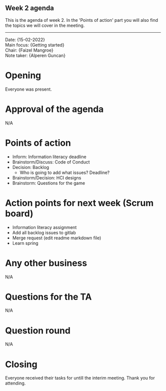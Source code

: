 ## Week 2 agenda

This is the agenda of week 2.
In the 'Points of action' part you will also find the topics we will cover in the meeting. 

---

Date:           {15-02-2022}\
Main focus:     {Getting started}\
Chair:          {Faizel Mangroe}\
Note taker:     {Alperen Guncan}


# Opening
Everyone was present.

# Approval of the agenda
N/A

# Points of action
 - Inform: Information literacy deadline
 - Brainstorm/Discuss: Code of Conduct
 - Decision: Backlog
     - Who is going to add what issues? Deadline?
 - Brainstorm/Decision: HCI designs
 - Brainstorm: Questions for the game

# Action points for next week (Scrum board)
 - Information literacy assignment
 - Add all backlog issues to gitlab
 - Merge request (edit readme markdown file)
 - Learn spring

# Any other business
N/A

# Questions for the TA
N/A

# Question round
N/A

# Closing
Everyone received their tasks for untill the interim meeting. Thank you for attending.
